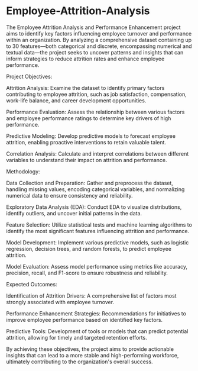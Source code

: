 # Employee-Attrition-Analysis
The Employee Attrition Analysis and Performance Enhancement project aims to identify key factors influencing employee turnover and performance within an organization. By analyzing a comprehensive dataset containing up to 30 features—both categorical and discrete, encompassing numerical and textual data—the project seeks to uncover patterns and insights that can inform strategies to reduce attrition rates and enhance employee performance.

Project Objectives:

Attrition Analysis: Examine the dataset to identify primary factors contributing to employee attrition, such as job satisfaction, compensation, work-life balance, and career development opportunities.

Performance Evaluation: Assess the relationship between various factors and employee performance ratings to determine key drivers of high performance.

Predictive Modeling: Develop predictive models to forecast employee attrition, enabling proactive interventions to retain valuable talent.

Correlation Analysis: Calculate and interpret correlations between different variables to understand their impact on attrition and performance.

Methodology:

Data Collection and Preparation: Gather and preprocess the dataset, handling missing values, encoding categorical variables, and normalizing numerical data to ensure consistency and reliability.

Exploratory Data Analysis (EDA): Conduct EDA to visualize distributions, identify outliers, and uncover initial patterns in the data.

Feature Selection: Utilize statistical tests and machine learning algorithms to identify the most significant features influencing attrition and performance.

Model Development: Implement various predictive models, such as logistic regression, decision trees, and random forests, to predict employee attrition.

Model Evaluation: Assess model performance using metrics like accuracy, precision, recall, and F1-score to ensure robustness and reliability.

Expected Outcomes:

Identification of Attrition Drivers: A comprehensive list of factors most strongly associated with employee turnover.

Performance Enhancement Strategies: Recommendations for initiatives to improve employee performance based on identified key factors.

Predictive Tools: Development of tools or models that can predict potential attrition, allowing for timely and targeted retention efforts.

By achieving these objectives, the project aims to provide actionable insights that can lead to a more stable and high-performing workforce, ultimately contributing to the organization's overall success.
